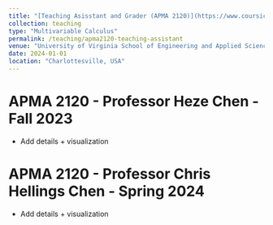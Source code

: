 ```yaml
---
title: "[Teaching Asisstant and Grader (APMA 2120)](https://www.coursicle.com/virginia/courses/APMA/2120/)"
collection: teaching
type: "Multivariable Calculus"
permalink: /teaching/apma2120-teaching-assistant
venue: "University of Virginia School of Engineering and Applied Science, Department of Applied Mathematics (APMA)"
date: 2024-01-01 
location: "Charlottesville, USA"
---
```


APMA 2120 - Professor Heze Chen - Fall 2023
======
- Add details + visualization

APMA 2120 - Professor Chris Hellings Chen - Spring 2024
======
- Add details + visualization
